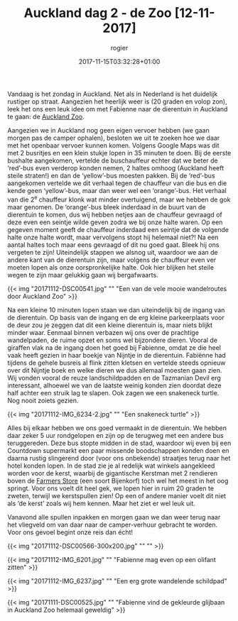 ﻿---
title: Auckland dag 2 - de Zoo [12-11-2017]
author: rogier
type: post
date: 2017-11-15T03:32:28+01:00
url: /weblog/2017/11/15/auckland-dag-2-zoo/
commentFolder: 2017-11-15-auckland-dag-2-zoo
categories:
- Wereld trip 2017
tags:
- Auckland
- Nieuw Zeeland
resources:
- src: 20171112-DSC00541.jpg
  title: Wandelpad in Auckland Zoo
  params:
    banner: true
- src: 20171112-DSC00541.jpg
  title: Een van de vele mooie wandelroutes door Auckland Zoo
- src: 20171112-IMG_6234-2.jpg
  title: Een snakeneck turtle
- src: 20171112-DSC00566-300x200.jpg
- src: 20171112-IMG_6201.jpg
  title: Fabienne mag even op een olifant zitten
- src: 20171112-IMG_6237.jpg
  title: Een erg grote wandelende schildpad
- src: 20171111-DSC00525.jpg
  title: Fabienne vind de gekleurde glijbaan in Auckland Zoo helemaal geweldig

---
Vandaag is het zondag in Auckland. Net als in Nederland is het duidelijk rustiger op straat. Aangezien het heerlijk weer is (20 graden en volop zon), leek het ons een leuk idee om met Fabienne naar de dierentuin in Auckland te gaan: de [Auckland Zoo](https://www.aucklandzoo.co.nz/).

Aangezien we in Auckland nog geen eigen vervoer hebben (we gaan morgen pas de camper ophalen), besloten we uit te zoeken hoe we daar met het openbaar vervoer kunnen komen. Volgens Google Maps was dit met 2 busritjes en een klein stukje lopen in 35 minuten te doen. Bij de eerste bushalte aangekomen, vertelde de buschauffeur echter dat we beter de ‘red’-bus even verderop konden nemen, 2 haltes omhoog (Auckland heeft steile straten!) en dan de ‘yellow’-bus moesten pakken. Bij de ‘red’-bus aangekomen vertelde we dit verhaal tegen de chauffeur van die bus en die kende geen ‘yellow’-bus, maar dan weer wel een ‘orange’-bus. Het verhaal van die 2<sup>e </sup>chauffeur klonk wat minder overtuigend, maar we hebben de gok maar genomen. De ‘orange’-bus bleek inderdaad in de buurt van de dierentuin te komen, dus wij hebben netjes aan de chauffeur gevraagd of deze even een seintje wilde geven zodra we bij onze halte waren. Op een gegeven moment geeft de chauffeur inderdaad een seintje dat de volgende halte onze halte wordt, maar vervolgens stopt hij helemaal niet?! Na een aantal haltes toch maar eens gevraagd of dit nu goed gaat. Bleek hij ons vergeten te zijn! Uiteindelijk stappen we alsnog uit, waardoor we aan de andere kant van de dierentuin zijn, maar volgens de chauffeur even ver moeten lopen als onze oorspronkelijke halte. Ook hier blijken het steile wegen te zijn maar gelukkig gaan wij bergafwaarts.

{{< img "20171112-DSC00541.jpg" ""  "Een van de vele mooie wandelroutes door Auckland Zoo" >}}

Na een kleine 10 minuten lopen staan we dan uiteindelijk bij de ingang van de dierentuin. Op basis van de ingang en de erg kleine parkeerplaats voor de deur zou je zeggen dat dit een kleine dierentuin is, maar niets blijkt minder waar. Eenmaal binnen verbazen wij ons over de prachtige wandelpaden, de ruime opzet en soms wel bijzondere dieren. Vooral de giraffen vlak na de ingang doen het goed bij Fabienne, omdat ze die heel vaak heeft gezien in haar boekje van Nijntje in de dierentuin. Fabiënne had tijdens de gehele busreis al flink zitten kletsen en vertelde steeds opnieuw over dit Nijntje boek en welke dieren we dus allemaal moesten gaan zien. Wij vonden vooral de reuze landschildpadden en de Tazmanian Devil erg interessant, alhoewel we van de laatste weinig konden zien doordat deze half achter een struik lag te slapen. Ook zagen we een snakeneck turtle. Nog nooit zoiets gezien.

{{< img "20171112-IMG_6234-2.jpg" ""  "Een snakeneck turtle" >}}

Alles bij elkaar hebben we ons goed vermaakt in de dierentuin. We hebben daar zeker 5 uur rondgelopen en zijn op de terugweg met een andere bus teruggereden. Deze bus stopte midden in de stad, waardoor wij even bij een Countdown supermarkt een paar missende boodschappen konden doen en daarna rustig slingerend door (voor ons onbekende) straatjes terug naar het hotel konden lopen. In de stad zie je al redelijk wat winkels aangekleed worden voor de kerst, waarbij de gigantische Kerstman met 2 rendieren boven de [Farmers Store](https://www.farmers.co.nz/) (een soort Bijenkorf) toch wel het meest in het oog springt. Voor ons voelt dit heel gek, we lopen hier in ruim 20 graden te zweten, terwijl we kerstspullen zien! Op een of andere manier voelt dit niet als ‘de kerst’ zoals wij hem kennen. Maar het ziet er wel leuk uit.

Vanavond alle spullen inpakken en morgen gaan we dan weer terug naar het vliegveld om van daar naar de camper-verhuur gebracht te worden. Voor ons gevoel begint onze reis dan écht!

{{< img "20171112-DSC00566-300x200.jpg" ""  "" >}}

{{< img "20171112-IMG_6201.jpg" ""  "Fabienne mag even op een olifant zitten" >}}

{{< img "20171112-IMG_6237.jpg" ""  "Een erg grote wandelende schildpad" >}}

{{< img "20171111-DSC00525.jpg" ""  "Fabienne vind de gekleurde glijbaan in Auckland Zoo helemaal geweldig" >}}

 
